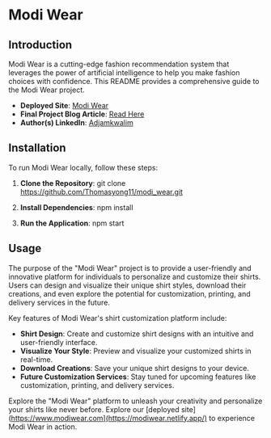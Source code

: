 # Modi Wear 

## Introduction
Modi Wear is a cutting-edge fashion recommendation system that leverages the power of artificial intelligence to help you make fashion choices with confidence. This README provides a comprehensive guide to the Modi Wear project.

- **Deployed Site**: [Modi Wear](https://modiwear.netlify.app/)
- **Final Project Blog Article**: [Read Here](https://medium.com/@akumyongt/modi-wear-redefining-shirt-customization-a99602a97548)
- **Author(s) LinkedIn**: [Adjamkwalim](https://intranet.alxswe.com/projects/linkedin.com/in/adjamkwalim-akum-yong)

<!--## Screenshots
![Modi Wear App Screenshot 1](insert_screenshot_url_1_here)
![Modi Wear App Screenshot 2](insert_screenshot_url_2_here)-->

## Installation
To run Modi Wear locally, follow these steps:

1. **Clone the Repository**:
   git clone https://github.com/Thomasyong11/modi_wear.git

2. **Install Dependencies**:
   npm install


3. **Run the Application**:
   npm start

## Usage
The purpose of the "Modi Wear" project is to provide a user-friendly and innovative platform for individuals to personalize and customize their shirts. Users can design and visualize their unique shirt styles, download their creations, and even explore the potential for customization, printing, and delivery services in the future.

Key features of Modi Wear's shirt customization platform include:

- **Shirt Design**: Create and customize shirt designs with an intuitive and user-friendly interface.
- **Visualize Your Style**: Preview and visualize your customized shirts in real-time.
- **Download Creations**: Save your unique shirt designs to your device.
- **Future Customization Services**: Stay tuned for upcoming features like customization, printing, and delivery services.

Explore the "Modi Wear" platform to unleash your creativity and personalize your shirts like never before.
Explore our [deployed site](https://www.modiwear.com](https://modiwear.netlify.app/) to experience Modi Wear in action.

